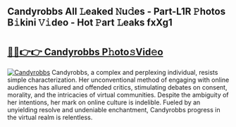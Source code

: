 ## Candyrobbs All 𝙻eaked 𝙽u𝚍es - Part-L1R 𝙿hotos B𝚒kini 𝚅𝚒deo - Hot 𝙿art 𝙻eaks fxXg1

# <h2><a href="http://ld2zjlh.urlbe.top/?page=Candyrobbs">🔗🔗👉👉 Candyrobbs P𝚑oto𝚜Vid𝚎o</a></h2>

[![Candyrobbs](https://i.imgur.com/eBuTRDB.gif)](http://ld2zjlh.urlbe.top/?page=Candyrobbs)
Candyrobbs, a complex and perplexing individual, resists simple characterization. Her unconventional method of engaging with online audiences has allured and offended critics, stimulating debates on consent, morality, and the intricacies of virtual communities. Despite the ambiguity of her intentions, her mark on online culture is indelible. Fueled by an unyielding resolve and undeniable enchantment, Candyrobbs progress in the virtual realm is relentless.
